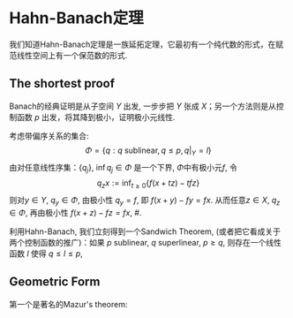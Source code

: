 

# Hahn-Banach定理
我们知道Hahn-Banach定理是一族延拓定理，它最初有一个纯代数的形式，在赋范线性空间上有一个保范数的形式. 
## The shortest proof
Banach的经典证明是从子空间 $Y$ 出发, 一步步把 $Y$ 张成 $X$；另一个方法则是从控制函数 $p$ 出发，将其降到极小，证明极小元线性.

考虑带偏序关系的集合:
$$\Phi=\left\{q:q \text{ sublinear},q\leq p, q|_Y=l\right\}$$
由对任意线性序集：$\{q_j\}$, $\inf q_j\in\Phi$ 是一个下界, $\Phi$中有极小元$f$, 令
$$q_zx:=\inf_{t\geq 0}\{f(x+tz)-tfz\}$$
则对$y\in Y$, $q_y\in \Phi$, 由极小性 $q_y=f$, 即 $f(x+y)-fy=fx$. 从而任意$z\in X$, $q_z\in\Phi$, 再由极小性 $f(x+z)-fz=fx$, #. 

利用Hahn-Banach, 我们立刻得到一个Sandwich Theorem, (或者把它看成关于两个控制函数的推广)：如果 $p$ sublinear, $q$ superlinear, $p\geq q$, 则存在一个线性函数 $l$ 使得 $q\leq l\leq p$, 

## Geometric Form

第一个是著名的Mazur's theorem: 

